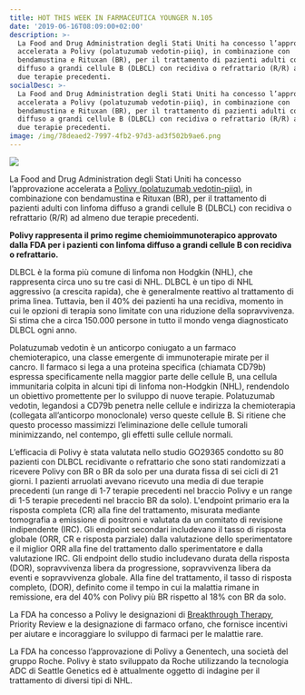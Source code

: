 ```yaml
---
title: HOT THIS WEEK IN FARMACEUTICA YOUNGER N.105
date: '2019-06-16T08:09:00+02:00'
description: >-
  La Food and Drug Administration degli Stati Uniti ha concesso l’approvazione
  accelerata a Polivy (polatuzumab vedotin-piiq), in combinazione con
  bendamustina e Rituxan (BR), per il trattamento di pazienti adulti con linfoma
  diffuso a grandi cellule B (DLBCL) con recidiva o refrattario (R/R) ad almeno
  due terapie precedenti. 
socialDesc: >-
  La Food and Drug Administration degli Stati Uniti ha concesso l’approvazione
  accelerata a Polivy (polatuzumab vedotin-piiq), in combinazione con
  bendamustina e Rituxan (BR), per il trattamento di pazienti adulti con linfoma
  diffuso a grandi cellule B (DLBCL) con recidiva o refrattario (R/R) ad almeno
  due terapie precedenti. 
image: /img/78deaed2-7997-4fb2-97d3-ad3f502b9ae6.png
---
```

![](/img/78deaed2-7997-4fb2-97d3-ad3f502b9ae6.png)

La Food and Drug Administration degli Stati Uniti ha concesso l’approvazione accelerata a [Polivy (polatuzumab vedotin-piiq)](https://www.roche.com/media/releases/med-cor-2019-06-11b.htm), in combinazione con bendamustina e Rituxan (BR), per il trattamento di pazienti adulti con linfoma diffuso a grandi cellule B (DLBCL) con recidiva o refrattario (R/R) ad almeno due terapie precedenti. 

**Polivy rappresenta il primo regime chemioimmunoterapico approvato dalla FDA per i pazienti con linfoma diffuso a grandi cellule B con recidiva o refrattario.**

DLBCL è la forma più comune di linfoma non Hodgkin (NHL), che rappresenta circa uno su tre casi di NHL. DLBCL è un tipo di NHL aggressivo (a crescita rapida), che è generalmente reattivo al trattamento di prima linea. Tuttavia, ben il 40% dei pazienti ha una recidiva, momento in cui le opzioni di terapia sono limitate con una riduzione della sopravvivenza. Si stima che a circa 150.000 persone in tutto il mondo venga diagnosticato DLBCL ogni anno.

Polatuzumab vedotin è un anticorpo coniugato a un farmaco chemioterapico, una classe emergente di immunoterapie mirate per il cancro. Il farmaco si lega a una proteina specifica (chiamata CD79b) espressa specificamente nella maggior parte delle cellule B, una cellula immunitaria colpita in alcuni tipi di linfoma non-Hodgkin (NHL), rendendolo un obiettivo promettente per lo sviluppo di nuove terapie. Polatuzumab vedotin, legandosi a CD79b penetra nelle cellule e indirizza la chemioterapia (collegata all’anticorpo monoclonale) verso queste cellule B. Si ritiene che questo processo massimizzi l’eliminazione delle cellule tumorali minimizzando, nel contempo, gli effetti sulle cellule normali. 

L’efficacia di Polivy è stata valutata nello studio GO29365 condotto su 80 pazienti con DLBCL recidivante o refrattario che sono stati randomizzati a ricevere Polivy con BR o BR da solo per una durata fissa di sei cicli di 21 giorni. I pazienti arruolati avevano ricevuto una media di due terapie precedenti (un range di 1-7 terapie precedenti nel braccio Polivy e un range di 1-5 terapie precedenti nel braccio BR da solo). L'endpoint primario era la risposta completa (CR) alla fine del trattamento, misurata mediante tomografia a emissione di positroni e valutata da un comitato di revisione indipendente (IRC). Gli endpoint secondari includevano il tasso di risposta globale (ORR, CR e risposta parziale) dalla valutazione dello sperimentatore e il miglior ORR alla fine del trattamento dallo sperimentatore e dalla valutazione IRC. Gli endpoint dello studio includevano durata della risposta (DOR), sopravvivenza libera da progressione, sopravvivenza libera da eventi e sopravvivenza globale. Alla fine del trattamento, il tasso di risposta completo, (DOR), definito come il tempo in cui la malattia rimane in remissione, era del 40% con Polivy più BR rispetto al 18% con BR da solo.

La FDA ha concesso a Polivy le designazioni di [Breakthrough Therapy](https://www.farmaceuticayounger.science/blog/2018/12/breakthrough-therapy/), Priority Review e la designazione di farmaco orfano, che fornisce incentivi per aiutare e incoraggiare lo sviluppo di farmaci per le malattie rare.

La FDA ha concesso l’approvazione di Polivy a Genentech, una società del gruppo Roche. Polivy è stato sviluppato da Roche utilizzando la tecnologia ADC di Seattle Genetics ed è attualmente oggetto di indagine per il trattamento di diversi tipi di NHL.
